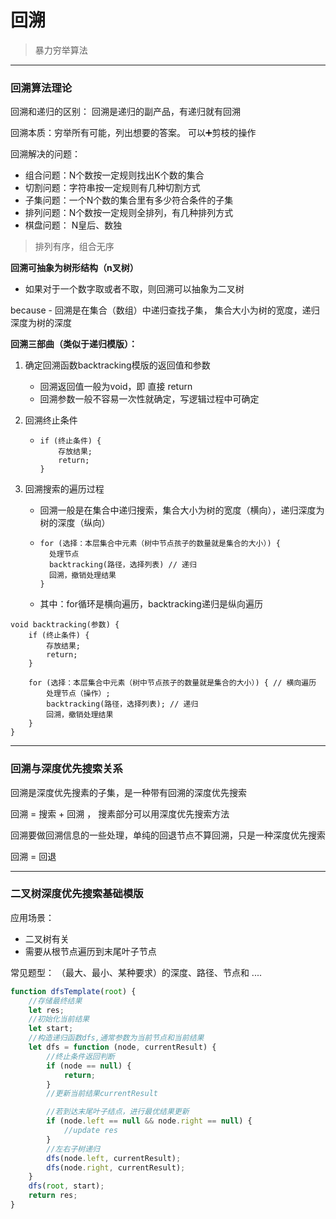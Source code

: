 #  回溯
> 暴力穷举算法


---

### 回溯算法理论

回溯和递归的区别： 回溯是递归的副产品，有递归就有回溯

回溯本质：穷举所有可能，列出想要的答案。 可以➕剪枝的操作



回溯解决的问题：

- 组合问题：N个数按一定规则找出K个数的集合
- 切割问题：字符串按一定规则有几种切割方式
- 子集问题：一个N个数的集合里有多少符合条件的子集
- 排列问题：N个数按一定规则全排列，有几种排列方式
- 棋盘问题： N皇后、数独

> 排列有序，组合无序



**回溯可抽象为树形结构（n叉树）**

- 如果对于一个数字取或者不取，则回溯可以抽象为二叉树

because - 回溯是在集合（数组）中递归查找子集， 集合大小为树的宽度，递归深度为树的深度



**回溯三部曲（类似于递归模版）：**

1. 确定回溯函数backtracking模版的返回值和参数

   - 回溯返回值一般为void，即 直接 return
   - 回溯参数一般不容易一次性就确定，写逻辑过程中可确定

2. 回溯终止条件

   - ```
     if (终止条件) {
         存放结果;
         return;
     }
     ```

3. 回溯搜索的遍历过程

   - 回溯一般是在集合中递归搜索，集合大小为树的宽度（横向），递归深度为树的深度（纵向）

   - ```
     for (选择：本层集合中元素（树中节点孩子的数量就是集合的大小）) {
       处理节点
       backtracking(路径，选择列表) // 递归
       回溯，撤销处理结果
     }
     ```

   - 其中：for循环是横向遍历，backtracking递归是纵向遍历

```
void backtracking(参数) {
    if (终止条件) {
        存放结果;
        return;
    }

    for (选择：本层集合中元素（树中节点孩子的数量就是集合的大小）) { // 横向遍历
        处理节点（操作）;
        backtracking(路径，选择列表); // 递归
        回溯，撤销处理结果
    }
}

```



---

### 回溯与深度优先搜索关系



回溯是深度优先搜素的子集，是一种带有回溯的深度优先搜索



回溯 = 搜索 + 回溯 ， 搜素部分可以用深度优先搜索方法



回溯要做回溯信息的一些处理，单纯的回退节点不算回溯，只是一种深度优先搜索



回溯 = 回退

---

### 二叉树深度优先搜索基础模版



应用场景：

- 二叉树有关
- 需要从根节点遍历到末尾叶子节点



常见题型： （最大、最小、某种要求）的深度、路径、节点和 ....

```js
function dfsTemplate(root) {
    //存储最终结果
    let res;
    //初始化当前结果
    let start;
    //构造递归函数dfs,通常参数为当前节点和当前结果
    let dfs = function (node, currentResult) {
        //终止条件返回判断
        if (node == null) {
            return;
        }
        //更新当前结果currentResult

        //若到达末尾叶子结点，进行最优结果更新
        if (node.left == null && node.right == null) {
            //update res
        }
        //左右子树递归
        dfs(node.left, currentResult);
        dfs(node.right, currentResult);
    }
    dfs(root, start);
    return res;
}


```

